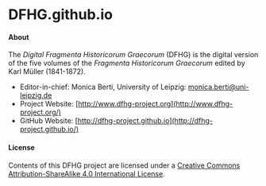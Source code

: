 # DFHG.github.io

#### About

The <i>Digital Fragmenta Historicorum Graecorum</i> (DFHG) is the digital version of the five volumes of the <i>Fragmenta Historicorum Graecorum</i> edited by Karl Müller (1841-1872).
* Editor-in-chief: Monica Berti, University of Leipzig: [monica.berti@uni-leipzig.de](monica.berti@uni-leipzig.de)
* Project Website: [http://www.dfhg-project.org](http://www.dfhg-project.org/)
* GitHub Website: [http://dfhg-project.github.io](http://dfhg-project.github.io/)

#### License
Contents of this DFHG project are licensed under a [Creative Commons Attribution-ShareAlike 4.0 International License](https://creativecommons.org/licenses/by-sa/4.0/).
